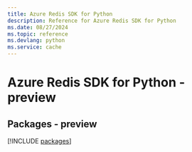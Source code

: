 ```yaml
---
title: Azure Redis SDK for Python
description: Reference for Azure Redis SDK for Python
ms.date: 08/27/2024
ms.topic: reference
ms.devlang: python
ms.service: cache
---
```

# Azure Redis SDK for Python - preview
## Packages - preview
[!INCLUDE [packages](redis-index.md)]